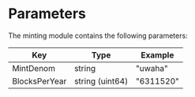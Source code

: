<!--
order: 4
-->

# Parameters

The minting module contains the following parameters:

| Key                 | Type            | Example                |
|---------------------|-----------------|------------------------|
| MintDenom           | string          | "uwaha"                |
| BlocksPerYear       | string (uint64) | "6311520"              |
